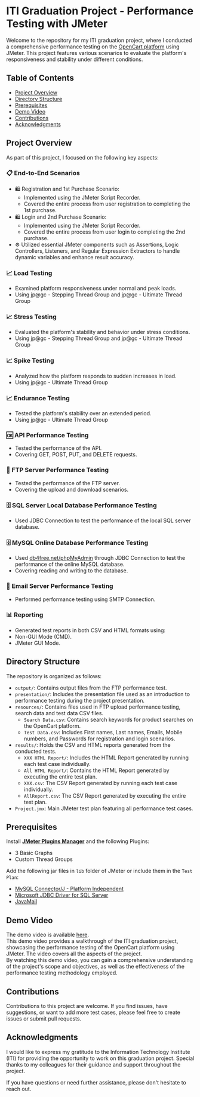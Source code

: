 # ITI Graduation Project - Performance Testing with JMeter
Welcome to the repository for my ITI graduation project, where I conducted a comprehensive performance testing on the [OpenCart platform](opencart.abstracta.us) using JMeter. This project features various scenarios to evaluate the platform's responsiveness and stability under different conditions.

## Table of Contents
- [Project Overview](#project-overview)
- [Directory Structure](#directory-structure)
- [Prerequisites](#prerequisites)
- [Demo Video](#demo-video)
- [Contributions](#contributions)
- [Acknowledgments](#acknowledgments)

## Project Overview
As part of this project, I focused on the following key aspects:

### 📋 End-to-End Scenarios
- 🛍️ Registration and 1st Purchase Scenario:
  - Implemented using the JMeter Script Recorder.
  - Covered the entire process from user registration to completing the 1st purchase.
- 🛍️ Login and 2nd Purchase Scenario:
  - Implemented using the JMeter Script Recorder.
  - Covered the entire process from user login to completing the 2nd purchase.
- ⚙️ Utilized essential JMeter components such as Assertions, Logic Controllers, Listeners, and Regular Expression Extractors to handle dynamic variables and enhance result accuracy.

### 📈 Load Testing
- Examined platform responsiveness under normal and peak loads.
- Using jp@gc - Stepping Thread Group and jp@gc - Ultimate Thread Group

### 📈 Stress Testing
- Evaluated the platform's stability and behavior under stress conditions.
- Using jp@gc - Stepping Thread Group and jp@gc - Ultimate Thread Group

### 📈 Spike Testing
- Analyzed how the platform responds to sudden increases in load.
- Using jp@gc - Ultimate Thread Group

### 📈 Endurance Testing
- Tested the platform's stability over an extended period.
- Using jp@gc - Ultimate Thread Group

### 🆗 API Performance Testing
- Tested the performance of the API.
- Covering GET, POST, PUT, and DELETE requests.

### 📂 FTP Server Performance Testing
- Tested the performance of the FTP server.
- Covering the upload and download scenarios.

### 🗄️ SQL Server Local Database Performance Testing
- Used JDBC Connection to test the performance of the local SQL server database.

### 🗄️ MySQL Online Database Performance Testing
- Used [db4free.net/phpMyAdmin](db4free.net/phpMyAdmin) through JDBC Connection to test the performance of the online MySQL database.
- Covering reading and writing to the database.

### 📧 Email Server Performance Testing
- Performed performance testing using SMTP Connection.

### 📊 Reporting
- Generated test reports in both CSV and HTML formats using:
 - Non-GUI Mode (CMD).
 - JMeter GUI Mode.

## Directory Structure
The repository is organized as follows:
- `output/`: Contains output files from the FTP performance test.
- `presentation/`: Includes the presentation file used as an introduction to performance testing during the project presentation.
- `resources/`: Contains files used in FTP upload performance testing, search data and test data CSV files.
  - `Search Data.csv`: Contains search keywords for product searches on the OpenCart platform.
  - `Test Data.csv`: Includes First names, Last names, Emails, Mobile numbers, and Passwords for registration and login scenarios.
- `results/`: Holds the CSV and HTML reports generated from the conducted tests.
  - `XXX HTML Report/`: Includes the HTML Report generated by running each test case individually.
  - `All HTML Report/`: Contains the HTML Report generated by executing the entire test plan.
  - `XXX.csv`: The CSV Report generated by running each test case individually.
  - `AllReport.csv`: The CSV Report generated by executing the entire test plan.
- `Project.jmx`: Main JMeter test plan featuring all performance test cases.

## Prerequisites

Install [**JMeter Plugins Manager**](https://jmeter-plugins.org/wiki/PluginsManager/) and the following Plugins:
- 3 Basic Graphs
- Custom Thread Groups

Add the following jar files in `lib` folder of JMeter or include them in the `Test Plan`:
- [MySQL Connector/J - Platform Independent](https://dev.mysql.com/downloads/connector/j/)
- [Microsoft JDBC Driver for SQL Server](https://learn.microsoft.com/en-us/sql/connect/jdbc/download-microsoft-jdbc-driver-for-sql-server?view=sql-server-ver16#download)
- [JavaMail](https://javaee.github.io/javamail/)


## Demo Video
The demo video is available [here](https://www.linkedin.com/posts/deyaamohammed_im-thrilled-to-present-to-you-a-demonstration-activity-7093990960862261248-rD-5?utm_source=share&utm_medium=member_desktop).\
This demo video provides a walkthrough of the ITI graduation project, showcasing the performance testing of the OpenCart platform using JMeter. The video covers all the aspects of the project.\
By watching this demo video, you can gain a comprehensive understanding of the project's scope and objectives, as well as the effectiveness of the performance testing methodology employed.

## Contributions
Contributions to this project are welcome. If you find issues, have suggestions, or want to add more test cases, please feel free to create issues or submit pull requests.

## Acknowledgments
I would like to express my gratitude to the Information Technology Institute (ITI) for providing the opportunity to work on this graduation project. Special thanks to my colleagues for their guidance and support throughout the project.

If you have questions or need further assistance, please don't hesitate to reach out.

